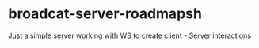 # broadcat-server-roadmapsh
Just a simple server working with WS to create client - Server interactions
